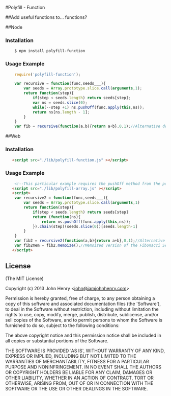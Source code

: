 #Polyfill - Function

##Add useful functions to... functions?

##Node
### Installation

```
    $ npm install polyfill-function
```
### Usage Example

```js
    require('polyfill-function');

    var recursive = function(func,seeds___){
        var seeds = Array.prototype.slice.call(arguments,1);
        return function(step){
            if(step < seeds.length) return seeds[step];
            var ns = seeds.slice(0);
            while(--step +1) ns.pushOff(func.apply(this,ns));
            return ns[ns.length - 1];
        }
    }
    var fib = recursive(function(a,b){return a+b},0,1);//Alternative definition of the Fibonacci Sequence

```

##Web
### Installation
```html
   <script src="./lib/polyfill-function.js" ></script>
```
### Usage Example
```html
    <!--This particular example requires the pushOff method from the polyfill-array library located here: https://github.com/johnhenry/polyfill-array -->
   <script src="./lib/polyfill-array.js" ></script>
   <script>
    var recursive2 = function(func,seeds___){
        var seeds = Array.prototype.slice.call(arguments,1)
        return function(step){
            if(step < seeds.length) return seeds[step]
            return (function(ns){
                return ns.pushOff(func.apply(this,ns));
            }).chain(step)(seeds.slice(0))[seeds.length-1]
        }
    }
    var fib2 = recursive2(function(a,b){return a+b},0,1);//Alternative alternative definition of the Fibonacci Sequence
    var fib2mem = fib2.memoize();//Memoized version of the Fibonacci Sequence
   </script>
```
## License

(The MIT License)

Copyright (c) 2013 John Henry &lt;john@iamjohnhenry.com&gt;

Permission is hereby granted, free of charge, to any person obtaining
a copy of this software and associated documentation files (the
'Software'), to deal in the Software without restriction, including
without limitation the rights to use, copy, modify, merge, publish,
distribute, sublicense, and/or sell copies of the Software, and to
permit persons to whom the Software is furnished to do so, subject to
the following conditions:

The above copyright notice and this permission notice shall be
included in all copies or substantial portions of the Software.

THE SOFTWARE IS PROVIDED 'AS IS', WITHOUT WARRANTY OF ANY KIND,
EXPRESS OR IMPLIED, INCLUDING BUT NOT LIMITED TO THE WARRANTIES OF
MERCHANTABILITY, FITNESS FOR A PARTICULAR PURPOSE AND NONINFRINGEMENT.
IN NO EVENT SHALL THE AUTHORS OR COPYRIGHT HOLDERS BE LIABLE FOR ANY
CLAIM, DAMAGES OR OTHER LIABILITY, WHETHER IN AN ACTION OF CONTRACT,
TORT OR OTHERWISE, ARISING FROM, OUT OF OR IN CONNECTION WITH THE
SOFTWARE OR THE USE OR OTHER DEALINGS IN THE SOFTWARE.
